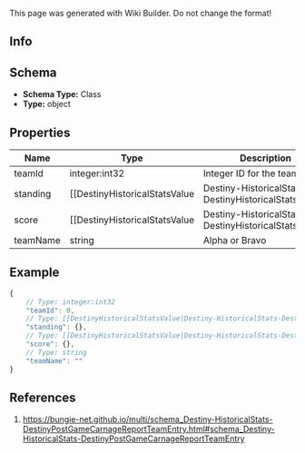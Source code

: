 <span class="wiki-builder">This page was generated with Wiki Builder. Do not change the format!</span>

## Info

## Schema
* **Schema Type:** Class
* **Type:** object

## Properties
Name | Type | Description
---- | ---- | -----------
teamId | integer:int32 | Integer ID for the team.
standing | [[DestinyHistoricalStatsValue|Destiny-HistoricalStats-DestinyHistoricalStatsValue]] | Team's standing relative to other teams.
score | [[DestinyHistoricalStatsValue|Destiny-HistoricalStats-DestinyHistoricalStatsValue]] | Score earned by the team
teamName | string | Alpha or Bravo

## Example
```javascript
{
    // Type: integer:int32
    "teamId": 0,
    // Type: [[DestinyHistoricalStatsValue|Destiny-HistoricalStats-DestinyHistoricalStatsValue]]
    "standing": {},
    // Type: [[DestinyHistoricalStatsValue|Destiny-HistoricalStats-DestinyHistoricalStatsValue]]
    "score": {},
    // Type: string
    "teamName": ""
}

```

## References
1. https://bungie-net.github.io/multi/schema_Destiny-HistoricalStats-DestinyPostGameCarnageReportTeamEntry.html#schema_Destiny-HistoricalStats-DestinyPostGameCarnageReportTeamEntry
